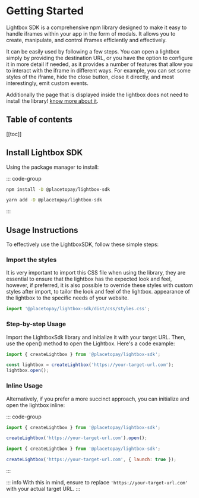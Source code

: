 
# Getting Started

Lightbox SDK is a comprehensive npm library designed to make it easy to handle iframes within your app in the form of modals. It allows you to create, manipulate, and control iframes efficiently and effectively.

It can be easily used by following a few steps. You can open a lightbox simply by providing the destination URL, or you have the option to configure it in more detail if needed, as it provides a number of features that allow you to interact with the iframe in different ways. For example, you can set some styles of the iframe, hide the close button, close it directly, and most interestingly, emit custom events. 

Additionally the page that is displayed inside the lightbox does not need to install the library! 
[know more about it](/use-without-installation).

## Table of contents
[[toc]]

## Install Lightbox SDK

Using the package manager to install:

::: code-group

```bash [npm]
npm install -D @placetopay/lightbox-sdk
```

```bash [yarn]
yarn add -D @placetopay/lightbox-sdk
```

:::

## Usage Instructions

To effectively use the LightboxSDK, follow these simple steps:

### Import the styles

It is very important to import this CSS file when using the library, they are essential to ensure that the lightbox has the expected look and feel, however, if preferred, it is also possible to override these styles with custom styles after import, to tailor the look and feel of the lightbox. appearance of the lightbox to the specific needs of your website.

```js
import '@placetopay/lightbox-sdk/dist/css/styles.css';
```

### Step-by-step Usage

Import the LightboxSdk library and initialize it with your target URL. Then, use the open() method to open the Lightbox. Here's a code example:

```js
import { createLightbox } from '@placetopay/lightbox-sdk';

const lightbox = createLightbox('https://your-target-url.com');
lightbox.open();
```

### Inline Usage

Alternatively, if you prefer a more succinct approach, you can initialize and open the lightbox inline:

::: code-group

```js [With chain]
import { createLightbox } from '@placetopay/lightbox-sdk';

createLightbox('https://your-target-url.com').open();
```

```js [With option]
import { createLightbox } from '@placetopay/lightbox-sdk';

createLightbox('https://your-target-url.com', { launch: true });
```

:::

::: info
With this in mind, ensure to replace `'https://your-target-url.com'` with your actual target URL.
:::
